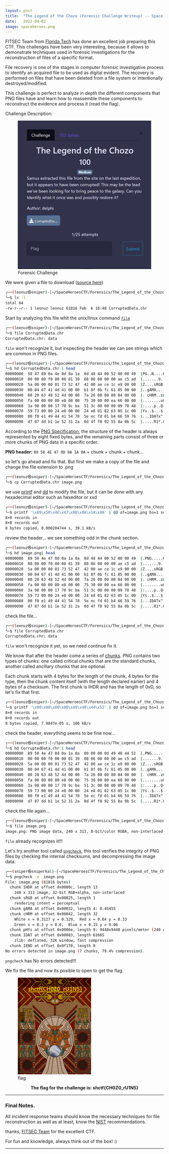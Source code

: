 ```yaml
---
layout: post
title:  "The Legend of the Chozo (Forensic Challenge Writeup) -- Space Heroes CTF 2022"
date:   2022-04-02
image: spaceheroes.png
---
```

<p class="intro"><span class="dropcap">F</span>ITSEC Team from <a href="https://floridatech.campuslabs.com/engage/organization/fitsec">Florida Tech</a> has done an excellent job preparing this CTF. This challenges have been very interesting, because it allows to demonstrate techniques used in forensic investigations for the reconstruction of files of a specific format.
</p>

File recovery is one of the stages in computer forensic investigative process to identify an acquired file to be used as digital evident. The recovery is performed on files that have been deleted from a file system or intentionally destroyed/modified.

This challenge is perfect to analyze in depth the different components that PNG files have and learn how to reassemble these components to reconstruct the evidence and process it (read the flag).
 
Challenge Description: 


<figure>
        <img src="/assets/img/chall.png" alt="" />
        <figcaption>Forensic Challenge</figcaption>
</figure>

We were given a file to download ([source here](https://github.com/leonuz/CTFs/raw/main/stuff/CorruptedData.chr))

 
```bash
┌──(leonuz㉿sniper)-[~/SpaceHeroesCTF/Forensics/The_Legend_of_the_Chozo]
└─$ ls -l 
total 64
-rw-r--r-- 1 leonuz leonuz 61816 Feb  6 18:48 CorruptedData.chr
```
Start by analyzing this file whit the unix/linux command [`file`](https://linux.die.net/man/1/file)

```bash
┌──(leonuz㉿sniper)-[~/SpaceHeroesCTF/Forensics/The_Legend_of_the_Chozo]
└─$ file CorruptedData.chr    
CorruptedData.chr: data
```
`file` won't recognize it, but inspecting the header we can see strings which are common in PNG files. 

```bash                                                                                                                                                       
┌──(leonuz㉿sniper)-[~/SpaceHeroesCTF/Forensics/The_Legend_of_the_Chozo]
└─$ hd CorruptedData.chr | head 
00000000  50 47 89 0a 4e 0d 0a 1a  0d 48 44 00 52 00 00 49  |PG..N....HD.R..I|
00000010  00 00 00 f0 00 00 01 39  08 06 00 00 00 ae c5 ad  |.......9........|
00000020  5a 00 00 00 01 73 52 47  42 00 ae ce 1c e9 00 00  |Z....sRGB.......|
00000030  00 04 67 41 4d 41 00 00  b1 8f 0b fc 61 05 00 00  |..gAMA......a...|
00000040  00 20 63 48 52 4d 00 00  7a 26 00 00 80 84 00 00  |. cHRM..z&......|
00000050  fa 00 00 00 80 e8 00 00  75 30 00 00 ea 60 00 00  |........u0...`..|
00000060  3a 98 00 00 17 70 9c ba  51 3c 00 00 00 09 70 48  |:....p..Q<....pH|
00000070  59 73 00 00 24 e8 00 00  24 e8 01 82 63 05 1c 00  |Ys..$...$...c...|
00000080  00 f0 e1 49 44 41 54 78  5e ec fd 01 b4 66 59 76  |...IDATx^....fYv|
00000090  d7 87 dd b1 1e 52 31 2a  0d 4f f0 92 55 8a 0b 5c  |.....R1*.O..U..\|  

```

According to the [PNG Specification](http://www.libpng.org/pub/png/spec/1.2/PNG-Structure.html#PNG-file-signature), the structure of the header is always represented by eight fixed bytes, and the remaining parts consist of three or more chunks of PNG data in a specific order. 

**PNG header:** `89 50 4E 47 0D 0A 1A 0A` + chunk + chunk + chunk...

so let's go ahead and fix that. But first we make a copy of the file and change the file extension to .png

```bash
┌──(leonuz㉿sniper)-[~/SpaceHeroesCTF/Forensics/The_Legend_of_the_Chozo]
└─$ cp CorruptedData.chr image.png         
```
we use [printf](https://man7.org/linux/man-pages/man3/printf.3.html) and [dd](https://man7.org/linux/man-pages/man1/dd.1.html) to modify the file, but it can be done with any hexadecimal editor such as hexeditor or xxd                                                                                                                                                                   
```bash                        
┌──(leonuz㉿sniper)-[~/SpaceHeroesCTF/Forensics/The_Legend_of_the_Chozo]
└─$ printf '\x89\x50\x4E\x47\x0D\x0A\x1A\x0A' | dd of=image.png bs=1 seek=0 count=8 conv=notrunc
8+0 records in
8+0 records out
8 bytes copied, 0.000204744 s, 39.1 kB/s
```
review the header... we see something odd in the chunk section.

```bash
┌──(leonuz㉿sniper)-[~/SpaceHeroesCTF/Forensics/The_Legend_of_the_Chozo]
└─$ hd image.png| head
00000000  89 50 4e 47 0d 0a 1a 0a  0d 48 44 00 52 00 00 49  |.PNG.....HD.R..I|
00000010  00 00 00 f0 00 00 01 39  08 06 00 00 00 ae c5 ad  |.......9........|
00000020  5a 00 00 00 01 73 52 47  42 00 ae ce 1c e9 00 00  |Z....sRGB.......|
00000030  00 04 67 41 4d 41 00 00  b1 8f 0b fc 61 05 00 00  |..gAMA......a...|
00000040  00 20 63 48 52 4d 00 00  7a 26 00 00 80 84 00 00  |. cHRM..z&......|
00000050  fa 00 00 00 80 e8 00 00  75 30 00 00 ea 60 00 00  |........u0...`..|
00000060  3a 98 00 00 17 70 9c ba  51 3c 00 00 00 09 70 48  |:....p..Q<....pH|
00000070  59 73 00 00 24 e8 00 00  24 e8 01 82 63 05 1c 00  |Ys..$...$...c...|
00000080  00 f0 e1 49 44 41 54 78  5e ec fd 01 b4 66 59 76  |...IDATx^....fYv|
00000090  d7 87 dd b1 1e 52 31 2a  0d 4f f0 92 55 8a 0b 5c  |.....R1*.O..U..\|
```
check the file...

```bash
┌──(leonuz㉿sniper)-[~/SpaceHeroesCTF/Forensics/The_Legend_of_the_Chozo]
└─$ file CorruptedData.chr    
CorruptedData.chr: data
```
`file` won't recognize it yet, so we need continue fix it.

We know that after the header come a series of [chunks](http://www.libpng.org/pub/png/spec/1.2/PNG-Chunks.html). PNG contains two types of chunks: one called critical chunks that are the standard chunks, another called ancillary chunks that are optional.  

Each chunk starts with 4 bytes for the length of the chunk, 4 bytes for the type, then the chunk content itself (with the length declared earlier) and 4 bytes of a checksum. The first chunk is IHDR and has the length of 0xD, so let's fix that first.

```bash
┌──(leonuz㉿sniper)-[~/SpaceHeroesCTF/Forensics/The_Legend_of_the_Chozo]
└─$ printf '\x00\x00\x00\x0D\x49\x48\x44\x52' | dd of=image.png bs=1 seek=8 count=8 conv=notrunc
8+0 records in
8+0 records out
8 bytes copied, 7.9847e-05 s, 100 kB/s
```
check the header, everything seems to be fine now...

```bash
┌──(leonuz㉿sniper)-[~/SpaceHeroesCTF/Forensics/The_Legend_of_the_Chozo]
└─$ hd CorruptedData.chr | head                                                           
00000000  89 50 4e 47 0d 0a 1a 0a  00 00 00 0d 49 48 44 52  |.PNG........IHDR|
00000010  00 00 00 f0 00 00 01 39  08 06 00 00 00 ae c5 ad  |.......9........|
00000020  5a 00 00 00 01 73 52 47  42 00 ae ce 1c e9 00 00  |Z....sRGB.......|
00000030  00 04 67 41 4d 41 00 00  b1 8f 0b fc 61 05 00 00  |..gAMA......a...|
00000040  00 20 63 48 52 4d 00 00  7a 26 00 00 80 84 00 00  |. cHRM..z&......|
00000050  fa 00 00 00 80 e8 00 00  75 30 00 00 ea 60 00 00  |........u0...`..|
00000060  3a 98 00 00 17 70 9c ba  51 3c 00 00 00 09 70 48  |:....p..Q<....pH|
00000070  59 73 00 00 24 e8 00 00  24 e8 01 82 63 05 1c 00  |Ys..$...$...c...|
00000080  00 f0 e1 49 44 41 54 78  5e ec fd 01 b4 66 59 76  |...IDATx^....fYv|
00000090  d7 87 dd b1 1e 52 31 2a  0d 4f f0 92 55 8a 0b 5c  |.....R1*.O..U..\|

```                                                                                                                                                                    
check the file again...

```bash                       
┌──(leonuz㉿sniper)-[~/SpaceHeroesCTF/Forensics/The_Legend_of_the_Chozo]
└─$ file image.png 
image.png: PNG image data, 240 x 313, 8-bit/color RGBA, non-interlaced
```
`file` already recognizes it!!!  

Let's try another tool called [`pngcheck`](http://www.libpng.org/pub/png/apps/pngcheck.html), this tool verifies the integrity of PNG files by checking the internal checksums, and decompressing the image data. 

```bash
┌──(sniper㉿sniperkal)-[~/SpaceHeroesCTF/Forensics/The_Legend_of_the_Chozo]
└─$ pngcheck -v  image.png                                                                      
File: image.png (61816 bytes)
  chunk IHDR at offset 0x0000c, length 13
    240 x 313 image, 32-bit RGB+alpha, non-interlaced
  chunk sRGB at offset 0x00025, length 1
    rendering intent = perceptual
  chunk gAMA at offset 0x00032, length 4: 0.45455
  chunk cHRM at offset 0x00042, length 32
    White x = 0.3127 y = 0.329,  Red x = 0.64 y = 0.33
    Green x = 0.3 y = 0.6,  Blue x = 0.15 y = 0.06
  chunk pHYs at offset 0x0006e, length 9: 9448x9448 pixels/meter (240 dpi)
  chunk IDAT at offset 0x00083, length 61665
    zlib: deflated, 32K window, fast compression
  chunk IEND at offset 0x0f170, length 0
No errors detected in image.png (7 chunks, 79.4% compression).
```
`pngcheck` has No errors detected!!!

We fix the file and now its posible to open to get the flag.

<figure>
        <img src="/assets/img/flag.png" alt="" />
        <figcaption>flag</figcaption>
</figure>

**<center>The flag for the challenge is: shctf{CH0Z0_rU1N5}</center>**

- - -  

### Final Notes.

All incident response teams should know the necessary techniques for file reconstruction as well as at least, know the [NIST](https://nvlpubs.nist.gov/nistpubs/legacy/sp/nistspecialpublication800-86.pdf) recommendations.


thanks, [FITSEC Team](https://floridatech.campuslabs.com/engage/organization/fitsec) for the excellent CTF.

For fun and knowledge, always think out of the box! :)



---
